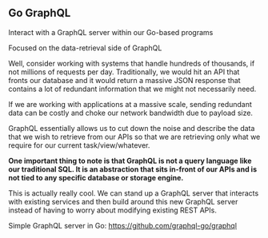 ## Go GraphQL

Interact with a GraphQL server within our Go-based programs

Focused on the data-retrieval side of GraphQL

Well, consider working with systems that handle hundreds of thousands, if not millions of requests per day. Traditionally, we would hit an API that fronts our database and it would return a massive JSON response that contains a lot of redundant information that we might not necessarily need.

If we are working with applications at a massive scale, sending redundant data can be costly and choke our network bandwidth due to payload size.

GraphQL essentially allows us to cut down the noise and describe the data that we wish to retrieve from our APIs so that we are retrieving only what we require for our current task/view/whatever.

**One important thing to note is that GraphQL is not a query language like our traditional SQL. It is an abstraction that sits in-front of our APIs and is not tied to any specific database or storage engine.**

This is actually really cool. We can stand up a GraphQL server that interacts with existing services and then build around this new GraphQL server instead of having to worry about modifying existing REST APIs.

Simple GraphQL server in Go: https://github.com/graphql-go/graphql